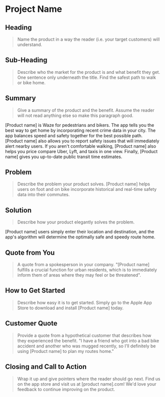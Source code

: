 # Project Name #

<!-- 
> This material was originally posted [here](http://www.quora.com/What-is-Amazons-approach-to-product-development-and-product-management). It is reproduced here for posterities sake.

There is an approach called "working backwards" that is widely used at Amazon. They work backwards from the customer, rather than starting with an idea for a product and trying to bolt customers onto it. While working backwards can be applied to any specific product decision, using this approach is especially important when developing new products or features.

For new initiatives a product manager typically starts by writing an internal press release announcing the finished product. The target audience for the press release is the new/updated product's customers, which can be retail customers or internal users of a tool or technology. Internal press releases are centered around the customer problem, how current solutions (internal or external) fail, and how the new product will blow away existing solutions.

If the benefits listed don't sound very interesting or exciting to customers, then perhaps they're not (and shouldn't be built). Instead, the product manager should keep iterating on the press release until they've come up with benefits that actually sound like benefits. Iterating on a press release is a lot less expensive than iterating on the product itself (and quicker!).

If the press release is more than a page and a half, it is probably too long. Keep it simple. 3-4 sentences for most paragraphs. Cut out the fat. Don't make it into a spec. You can accompany the press release with a FAQ that answers all of the other business or execution questions so the press release can stay focused on what the customer gets. My rule of thumb is that if the press release is hard to write, then the product is probably going to suck. Keep working at it until the outline for each paragraph flows. 

Oh, and I also like to write press-releases in what I call "Oprah-speak" for mainstream consumer products. Imagine you're sitting on Oprah's couch and have just explained the product to her, and then you listen as she explains it to her audience. That's "Oprah-speak", not "Geek-speak".

Once the project moves into development, the press release can be used as a touchstone; a guiding light. The product team can ask themselves, "Are we building what is in the press release?" If they find they're spending time building things that aren't in the press release (overbuilding), they need to ask themselves why. This keeps product development focused on achieving the customer benefits and not building extraneous stuff that takes longer to build, takes resources to maintain, and doesn't provide real customer benefit (at least not enough to warrant inclusion in the press release).
 -->
 
## Heading ##
  > Name the product in a way the reader (i.e. your target customers) will understand.

## Sub-Heading ##
  > Describe who the market for the product is and what benefit they get. One sentence only underneath the title.
Find the safest path to walk or bike home.

## Summary ##
  > Give a summary of the product and the benefit. Assume the reader will not read anything else so make this paragraph good.

[Product name] is Waze for pedestrians and bikers. The app tells you the best way to get home by incorporating recent crime data in your city. The app balances speed and safety together for the best possible path. [Product name] also allows you to report safety issues that will immediately alert nearby users. If you aren't comfortable walking, [Product name] also helps you price compare Uber, Lyft, and taxis in one view. Finally, [Product name] gives you up-to-date public transit time estimates. 

## Problem ##
  > Describe the problem your product solves.
[Product name] helps users on foot and on bike incorporate historical and real-time safety data into their commutes. 

## Solution ##
  > Describe how your product elegantly solves the problem.

[Product name] users simply enter their location and destination, and the app's algorithm will determine the optimally safe and speedy route home.

## Quote from You ##
  > A quote from a spokesperson in your company.
"[Product name] fulfills a crucial function for urban residents, which is to immediately inform them of areas where they may feel or be threatened".

## How to Get Started ##
  > Describe how easy it is to get started.
Simply go to the Apple App Store to download and install [Product name] today.

## Customer Quote ##
  > Provide a quote from a hypothetical customer that describes how they experienced the benefit.
"I have a friend who got into a bad bike accident and another who was mugged recently, so I'll definitely be using [Product name] to plan my routes home."

## Closing and Call to Action ##
  > Wrap it up and give pointers where the reader should go next.
Find us on the app store and visit us at [product name].com! We'd love your feedback to continue improving on the product.